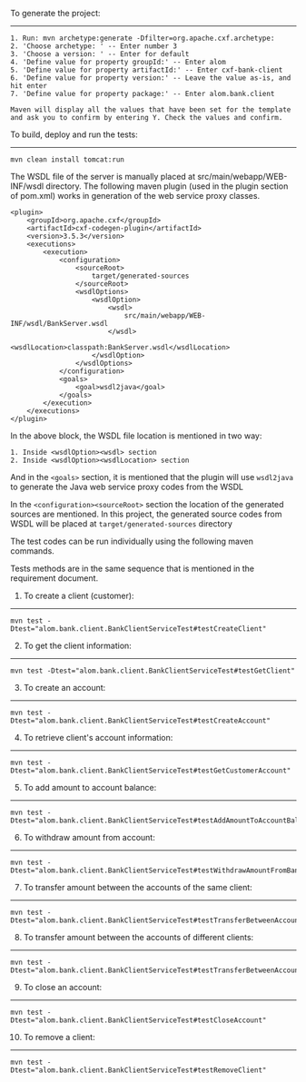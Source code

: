 To generate the project:
___

	1. Run: mvn archetype:generate -Dfilter=org.apache.cxf.archetype:
	2. 'Choose archetype: ' -- Enter number 3
	3. 'Choose a version: ' -- Enter for default
	4. 'Define value for property groupId:' -- Enter alom
	5. 'Define value for property artifactId:' -- Enter cxf-bank-client
	6. 'Define value for property version:' -- Leave the value as-is, and hit enter
	7. 'Define value for property package:' -- Enter alom.bank.client
	
	Maven will display all the values that have been set for the template and ask you to confirm by entering Y. Check the values and confirm. 

To build, deploy and run the tests:
____
    mvn clean install tomcat:run

The WSDL file of the server is manually placed at src/main/webapp/WEB-INF/wsdl directory. The following maven plugin (used in the plugin section of pom.xml) works in generation of the web service proxy classes.
```
<plugin>
    <groupId>org.apache.cxf</groupId>
    <artifactId>cxf-codegen-plugin</artifactId>
    <version>3.5.3</version>
    <executions>
        <execution>
            <configuration>
                <sourceRoot>
                    target/generated-sources
                </sourceRoot>
                <wsdlOptions>
                    <wsdlOption>
                        <wsdl>
                            src/main/webapp/WEB-INF/wsdl/BankServer.wsdl
                        </wsdl>
                        <wsdlLocation>classpath:BankServer.wsdl</wsdlLocation>
                    </wsdlOption>
                </wsdlOptions>
            </configuration>
            <goals>
                <goal>wsdl2java</goal>
            </goals>
        </execution>
    </executions>
</plugin>
```
In the above block, the WSDL file location is mentioned in two way:

    1. Inside <wsdlOption><wsdl> section
    2. Inside <wsdlOption><wsdlLocation> section
And in the ```<goals>``` section, it is mentioned that the plugin will use ```wsdl2java``` to generate the Java web service proxy codes from the WSDL

In the ```<configuration><sourceRoot>``` section the location of the generated sources are mentioned. In this project, the generated source codes from WSDL will be placed at ```target/generated-sources``` directory

The test codes can be run individually using the following maven commands.

Tests methods are in the same sequence that is mentioned in the requirement document.
1. To create a client (customer):
___
    mvn test -Dtest="alom.bank.client.BankClientServiceTest#testCreateClient"
2. To get the client information:
___
    mvn test -Dtest="alom.bank.client.BankClientServiceTest#testGetClient"
3. To create an account:
___
    mvn test -Dtest="alom.bank.client.BankClientServiceTest#testCreateAccount"
4. To retrieve client's account information:
___
    mvn test -Dtest="alom.bank.client.BankClientServiceTest#testGetCustomerAccount"
5. To add amount to account balance:
___
    mvn test -Dtest="alom.bank.client.BankClientServiceTest#testAddAmountToAccountBalance"
6. To withdraw amount from account:
___
    mvn test -Dtest="alom.bank.client.BankClientServiceTest#testWithdrawAmountFromBankAccount"
7. To transfer amount between the accounts of the same client:
___
    mvn test -Dtest="alom.bank.client.BankClientServiceTest#testTransferBetweenAccountOfSameClient"
8. To transfer amount between the accounts of different clients:
___
    mvn test -Dtest="alom.bank.client.BankClientServiceTest#testTransferBetweenAccountOfDifferentClient"
9. To close an account:
___
    mvn test -Dtest="alom.bank.client.BankClientServiceTest#testCloseAccount"
10. To remove a client:
___
    mvn test -Dtest="alom.bank.client.BankClientServiceTest#testRemoveClient"